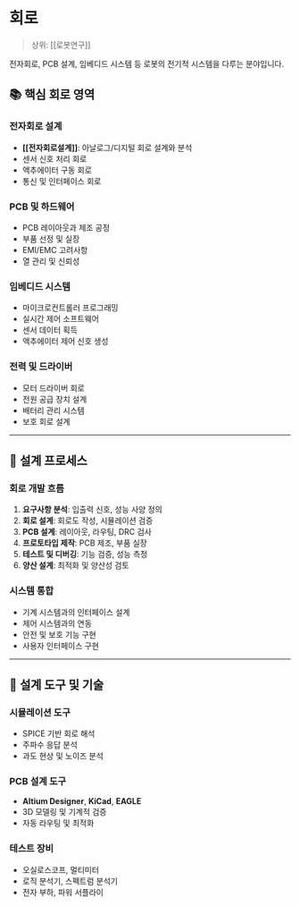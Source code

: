 # 회로

> 상위: [[로봇연구]]

전자회로, PCB 설계, 임베디드 시스템 등 로봇의 전기적 시스템을 다루는 분야입니다.

## 📚 핵심 회로 영역

### 전자회로 설계
- **[[전자회로설계]]**: 아날로그/디지털 회로 설계와 분석
- 센서 신호 처리 회로
- 액추에이터 구동 회로
- 통신 및 인터페이스 회로

### PCB 및 하드웨어
- PCB 레이아웃과 제조 공정
- 부품 선정 및 실장
- EMI/EMC 고려사항
- 열 관리 및 신뢰성

### 임베디드 시스템
- 마이크로컨트롤러 프로그래밍
- 실시간 제어 소프트웨어
- 센서 데이터 획득
- 액추에이터 제어 신호 생성

### 전력 및 드라이버
- 모터 드라이버 회로
- 전원 공급 장치 설계
- 배터리 관리 시스템
- 보호 회로 설계

---

## 🎯 설계 프로세스

### 회로 개발 흐름
1. **요구사항 분석**: 입출력 신호, 성능 사양 정의
2. **회로 설계**: 회로도 작성, 시뮬레이션 검증
3. **PCB 설계**: 레이아웃, 라우팅, DRC 검사
4. **프로토타입 제작**: PCB 제조, 부품 실장
5. **테스트 및 디버깅**: 기능 검증, 성능 측정
6. **양산 설계**: 최적화 및 양산성 검토

### 시스템 통합
- 기계 시스템과의 인터페이스 설계
- 제어 시스템과의 연동
- 안전 및 보호 기능 구현
- 사용자 인터페이스 구현

---

## 🔧 설계 도구 및 기술

### 시뮬레이션 도구
- SPICE 기반 회로 해석
- 주파수 응답 분석
- 과도 현상 및 노이즈 분석

### PCB 설계 도구
- **Altium Designer**, **KiCad**, **EAGLE**
- 3D 모델링 및 기계적 검증
- 자동 라우팅 및 최적화

### 테스트 장비
- 오실로스코프, 멀티미터
- 로직 분석기, 스펙트럼 분석기
- 전자 부하, 파워 서플라이

